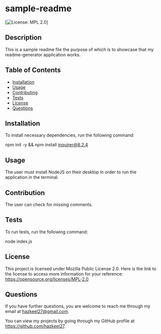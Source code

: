 
# sample-readme
[![License: MPL 2.0](https://img.shields.io/badge/License-MPL_2.0-brightgreen.svg)]

## Description

This is a sample readme file the purpose of which is to showcase that my readme-generator application works.

## Table of Contents

* [Installation](#installation)
* [Usage](#usage)
* [Contributing](#contributing)
* [Tests](#tests)
* [License](#license)
* [Questions](#questions)

## <a name="installation"></a>Installation

To install necessary dependencies, run the following command:

npm init -y && npm install inquirer@8.2.4

## <a name="usage"></a>Usage

The user must install NodeJS on their desktop in order to run the application in the terminal.

## <a name="contributing"></a>Contribution

The user can check for missing comments.

## <a name="tests"></a>Tests

To run tests, run the following command:

node index.js

## <a name="license"></a>License

This project is licensed under Mozilla Public License 2.0. Here is the link to the license to access more information for your reference: https://opensource.org/licenses/MPL-2.0

## <a name="questions"></a>Questions

If you have further questions, you are welcome to reach me through my email at hazkeel27@gmail.com.

You can view my projects by going through my GitHub profile at https://github.com/hazkeel27.

